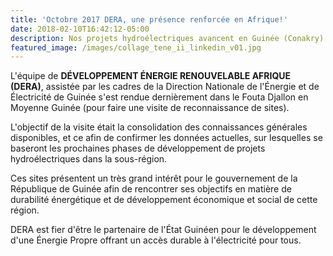 ```yaml
---
title: 'Octobre 2017 DERA, une présence renforcée en Afrique!'
date: 2018-02-10T16:42:12-05:00
description: Nos projets hydroélectriques avancent en Guinée (Conakry)
featured_image: /images/collage_tene_ii_linkedin_v01.jpg
---
```

L'équipe de **DÉVELOPPEMENT ÉNERGIE RENOUVELABLE AFRIQUE (DERA)**, assistée par les cadres de la Direction Nationale de l'Énergie et de Électricité de Guinée s'est rendue dernièrement dans le Fouta Djallon en Moyenne Guinée (pour faire une visite de reconnaissance de sites).

L'objectif de la visite était la consolidation des connaissances générales disponibles, et ce afin de confirmer les données actuelles, sur lesquelles se baseront les prochaines phases de développement de projets hydroélectriques dans la sous-région.

Ces sites présentent un très grand intérêt pour le gouvernement de la République de Guinée afin de rencontrer ses objectifs en matière de durabilité énergétique et de développement économique et social de cette région. 

DERA est fier d'être le partenaire de l'État Guinéen pour le développement d'une Énergie Propre offrant un accès durable à l'électricité pour tous.
